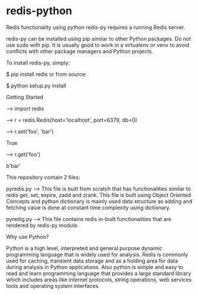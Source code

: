 # redis-python
Redis functionality using python
redis-py requires a running Redis server. 

redis-py can be installed using pip similar to other Python packages. Do not use sudo with pip. It is usually good to work in a virtualenv or venv to avoid conflicts with other package managers and Python projects. 

To install redis-py, simply:

$ pip install redis
or from source:

$ python setup.py install


Getting Started


--> import redis


--> r = redis.Redis(host='localhost', port=6379, db=0)


--> r.set('foo', 'bar')

True

--> r.get('foo')

b'bar'



This repository contain 2 files:

pyredis.py --> This file is built from scratch that has functionalities similar to redis get, set, expire, zadd and zrank.
	       This file is built using Object Oriented Concepts and python dictionary is mainly used data structure as adding and fetching 		       value is done at constant time complexity using dictionary.

pyredig.py --> This file contains redis in-built functionalities that are rendered by redis-py module.

Why use Python?

Python is a high level, interpreted and general purpose dynamic programming language that is widely used for analysis.
Redis is commonly used for caching, transient data storage and as a holding area for data during analysis in Python applications.
Also python is simple and easy to read and learn programming language that provides a large standard library which includes areas like internet protocols, string operations, web services tools and operating system interfaces.
